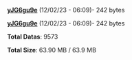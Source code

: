 [**yJG6gu9e**](/data/yJG6gu9e.txt) (12/02/23 - 06:09)- 242 bytes

[**yJG6gu9e**](/data/yJG6gu9e.txt) (12/02/23 - 06:09)- 242 bytes

**Total Datas**: 9573

**Total Size**: 63.90 MB / 63.9 MB